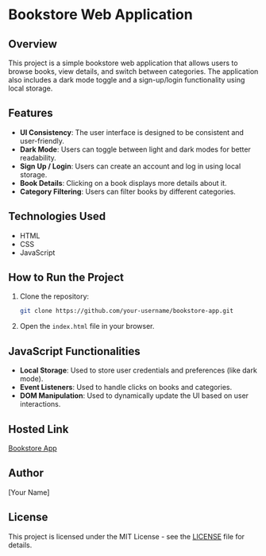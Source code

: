 # Bookstore Web Application

## Overview
This project is a simple bookstore web application that allows users to browse books, view details, and switch between categories. The application also includes a dark mode toggle and a sign-up/login functionality using local storage.

## Features
- **UI Consistency**: The user interface is designed to be consistent and user-friendly.
- **Dark Mode**: Users can toggle between light and dark modes for better readability.
- **Sign Up / Login**: Users can create an account and log in using local storage.
- **Book Details**: Clicking on a book displays more details about it.
- **Category Filtering**: Users can filter books by different categories.

## Technologies Used
- HTML
- CSS
- JavaScript

## How to Run the Project
1. Clone the repository:
   ```bash
   git clone https://github.com/your-username/bookstore-app.git
   ```
2. Open the `index.html` file in your browser.

## JavaScript Functionalities
- **Local Storage**: Used to store user credentials and preferences (like dark mode).
- **Event Listeners**: Used to handle clicks on books and categories.
- **DOM Manipulation**: Used to dynamically update the UI based on user interactions.

## Hosted Link
[Bookstore App](https://your-username.github.io/bookstore-app)

## Author
[Your Name]

## License
This project is licensed under the MIT License - see the [LICENSE](LICENSE) file for details.
